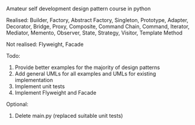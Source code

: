 Amateur self development design pattern course in python

Realised:
Builder, Factory, Abstract Factory, Singleton, Prototype, Adapter, Decorator, Bridge, Proxy, Composite, Command Chain,
Command, Iterator, Mediator, Memento, Observer, State, Strategy, Visitor, Template Method

Not realised:
Flyweight, Facade

Todo:
1) Provide better examples for the majority of design patterns
2) Add general UMLs for all examples and UMLs for existing implementation
3) Implement unit tests
4) Implement Flyweight and Facade

Optional:
1) Delete main.py (replaced suitable unit tests)